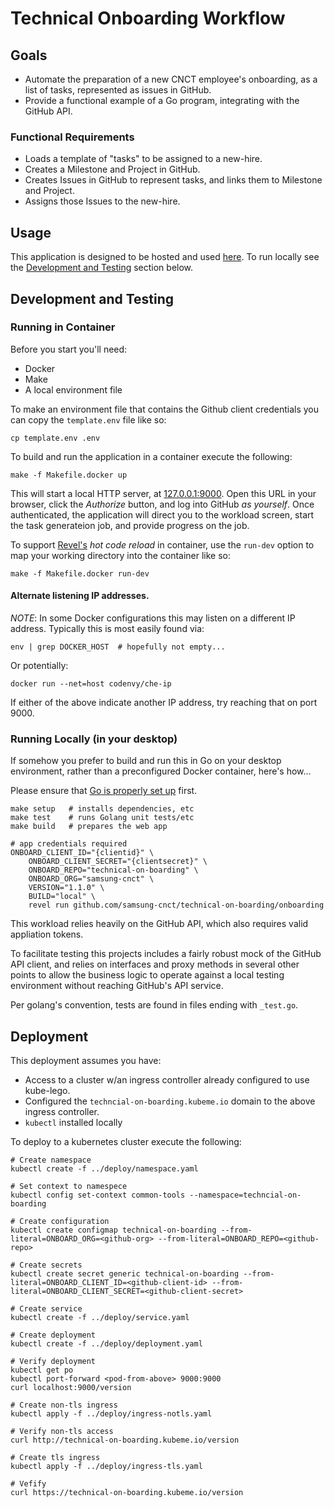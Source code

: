 # Technical Onboarding Workflow

## Goals

- Automate the preparation of a new CNCT employee's onboarding, as a list of tasks, represented as issues in GitHub.
- Provide a functional example of a Go program, integrating with the GitHub API.

### Functional Requirements

- Loads a template of "tasks" to be assigned to a new-hire. 
- Creates a Milestone and Project in GitHub. 
- Creates Issues in GitHub to represent tasks, and links them to Milestone and Project.
- Assigns those Issues to the new-hire.

## Usage

This application is designed to be hosted and used [here](http://technical-on-boarding.kubeme.io).
To run locally see the [Development and Testing](#development-and-testing) section below.

## Development and Testing

### Running in Container

Before you start you'll need:

- Docker
- Make
- A local environment file

To make an environment file that contains the Github client credentials you can copy the `template.env`
file like so:
```shell
cp template.env .env
```

To build and run the application in a container execute the following:

```shell
make -f Makefile.docker up
```

This will start a local HTTP server, at [127.0.0.1:9000](http://127.0.0.1:9000/). Open this URL
in your browser, click the *Authorize* button, and log into GitHub _as yourself_. Once authenticated, 
the application will direct you to the workload screen, start the task generateion job, and 
provide progress on the job.

To support [Revel's][4] _hot code reload_ in container, use the `run-dev` option to map 
your working directory into the container like so:

```shell
make -f Makefile.docker run-dev
```

#### Alternate listening IP addresses.

*NOTE*: In some Docker configurations this may listen on a different IP address.
Typically this is most easily found via:

```shell
env | grep DOCKER_HOST  # hopefully not empty...
```

Or potentially:

```shell
docker run --net=host codenvy/che-ip 
```

If either of the above indicate another IP address, try reaching that on port 9000.

### Running Locally (in your desktop)

If somehow you prefer to build and run this in Go on your desktop environment,
rather than a preconfigured Docker container, here's how...

Please ensure that [Go is properly set up](./SETTINGUPGO.md) first.

```shell
make setup   # installs dependencies, etc
make test    # runs Golang unit tests/etc
make build   # prepares the web app

# app credentials required
ONBOARD_CLIENT_ID="{clientid}" \ 
    ONBOARD_CLIENT_SECRET="{clientsecret}" \
    ONBOARD_REPO="technical-on-boarding" \
    ONBOARD_ORG="samsung-cnct" \
    VERSION="1.1.0" \
    BUILD="local" \
    revel run github.com/samsung-cnct/technical-on-boarding/onboarding
```

This workload relies heavily on the GitHub API, which also requires valid appliation tokens.

To facilitate testing this projects includes a fairly robust mock of the GitHub API client, and relies on
interfaces and proxy methods in several other points to allow the business logic to operate against a local
testing environment without reaching GitHub's API service.

Per golang's convention, tests are found in files ending with `_test.go`.

## Deployment

This deployment assumes you have:

- Access to a cluster w/an ingress controller already configured to use kube-lego.
- Configured the `techncial-on-boarding.kubeme.io` domain to the above ingress controller.
- `kubectl` installed locally

To deploy to a kubernetes cluster execute the following:

```shell
# Create namespace
kubectl create -f ../deploy/namespace.yaml

# Set context to namespece
kubectl config set-context common-tools --namespace=techncial-on-boarding

# Create configuration
kubectl create configmap technical-on-boarding --from-literal=ONBOARD_ORG=<github-org> --from-literal=ONBOARD_REPO=<github-repo>

# Create secrets
kubectl create secret generic technical-on-boarding --from-literal=ONBOARD_CLIENT_ID=<github-client-id> --from-literal=ONBOARD_CLIENT_SECRET=<github-client-secret>

# Create service
kubectl create -f ../deploy/service.yaml

# Create deployment
kubectl create -f ../deploy/deployment.yaml

# Verify deployment
kubectl get po
kubectl port-forward <pod-from-above> 9000:9000
curl localhost:9000/version

# Create non-tls ingress
kubectl apply -f ../deploy/ingress-notls.yaml

# Verify non-tls access
curl http://technical-on-boarding.kubeme.io/version

# Create tls ingress
kubectl apply -f ../deploy/ingress-tls.yaml

# Vefify
curl https://technical-on-boarding.kubeme.io/version
```

[2]: https://github.com/settings/applications/new
[3]: https://github.com/settings/apps
[4]: https://revel.github.io/
